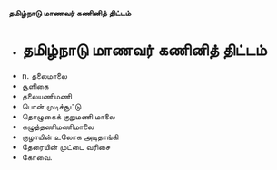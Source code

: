 **தமிழ்நாடு மாணவர் கணினித் திட்டம்**
- # தமிழ்நாடு மாணவர் கணினித் திட்டம்
- n. தலைமாலை
- சூளிகை
- தலையணிமணி
- பொன் முடிச்சூட்டு
- தொழுகைக் குறுமணி மாலை
- கழுத்தணிமணிமாலை
- குழாயின் உலோக அடிதாங்கி
- தேரையின் முட்டை வரிசை
- கோவை.

